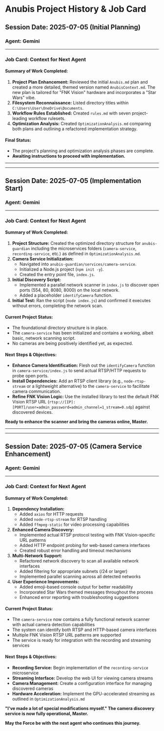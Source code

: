 # **Anubis Project History & Job Card**

## **Session Date: 2025-07-05 (Initial Planning)**

### **Agent: Gemini**

---

### **Job Card: Context for Next Agent**

#### **Summary of Work Completed:**
1.  **Project Plan Enhancement:** Reviewed the initial `Anubis.md` plan and created a more detailed, themed version named `AnubisContext.md`. The new plan is tailored for "FNK Vision" hardware and incorporates a "Star Wars" vibe.
2.  **Filesystem Reconnaissance:** Listed directory titles within `C:\Users\User\OneDrive\Documents`.
3.  **Workflow Rules Established:** Created `rules.md` with seven project-leading workflow rulesets.
4.  **Optimization Analysis:** Created `OptimizationAnalysis.md` comparing both plans and outlining a refactored implementation strategy.

#### **Final Status:**
- The project's planning and optimization analysis phases are complete.
- **Awaiting instructions to proceed with implementation.**

---
---

## **Session Date: 2025-07-05 (Implementation Start)**

### **Agent: Gemini**

---

### **Job Card: Context for Next Agent**

#### **Summary of Work Completed:**
1.  **Project Structure:** Created the optimized directory structure for `anubis-guardian` including the microservices folders (`camera-service`, `recording-service`, etc.) as defined in `OptimizationAnalysis.md`.
2.  **Camera Service Initialization:**
    - Navigated into `anubis-guardian/services/camera-service`.
    - Initialized a Node.js project (`npm init -y`).
    - Created the entry point file, `index.js`.
3.  **Initial Discovery Script:**
    - Implemented a parallel network scanner in `index.js` to discover open ports (554, 80, 8080, 8000) on the local network.
    - Added a placeholder `identifyCamera` function.
4.  **Initial Test:** Ran the script (`node index.js`) and confirmed it executes without errors, completing the network scan.

#### **Current Project Status:**
- The foundational directory structure is in place.
- The `camera-service` has been initialized and contains a working, albeit basic, network scanning script.
- No cameras are being positively identified yet, as expected.

#### **Next Steps & Objectives:**
- **Enhance Camera Identification:** Flesh out the `identifyCamera` function in `camera-service/index.js` to send actual RTSP/HTTP requests to probe open ports.
- **Install Dependencies:** Add an RTSP client library (e.g., `node-rtsp-stream` or a lightweight alternative) to the `camera-service` to facilitate camera communication.
- **Refine FNK Vision Logic:** Use the installed library to test the default FNK Vision RTSP URL (`rtsp://[IP]:[PORT]/user=admin_password=admin_channel=1_stream=0.sdp`) against discovered devices.

**Ready to enhance the scanner and bring the cameras online, Master.**

---
---

## **Session Date: 2025-07-05 (Camera Service Enhancement)**

### **Agent: Gemini**

---

### **Job Card: Context for Next Agent**

#### **Summary of Work Completed:**
1.  **Dependency Installation:**
    - Added `axios` for HTTP requests
    - Added `node-rtsp-stream` for RTSP handling
    - Added `ffmpeg-static` for video processing capabilities
2.  **Enhanced Camera Discovery:**
    - Implemented actual RTSP protocol testing with FNK Vision-specific URL patterns
    - Added HTTP endpoint probing for web-based camera interfaces
    - Created robust error handling and timeout mechanisms
3.  **Multi-Network Support:**
    - Refactored network discovery to scan all available network interfaces
    - Added filtering for appropriate subnets (/24 or larger)
    - Implemented parallel scanning across all detected networks
4.  **User Experience Improvements:**
    - Added emoji-based console output for better readability
    - Incorporated Star Wars themed messages throughout the process
    - Enhanced error reporting with troubleshooting suggestions

#### **Current Project Status:**
- The `camera-service` now contains a fully functional network scanner with actual camera detection capabilities
- The system can identify both RTSP and HTTP-based camera interfaces
- Multiple FNK Vision RTSP URL patterns are supported
- The service is ready for integration with the recording and streaming services

#### **Next Steps & Objectives:**
- **Recording Service:** Begin implementation of the `recording-service` microservice
- **Streaming Interface:** Develop the web UI for viewing camera streams
- **Camera Management:** Create a configuration interface for managing discovered cameras
- **Hardware Acceleration:** Implement the GPU-accelerated streaming as outlined in `OptimizationAnalysis.md`

**"I've made a lot of special modifications myself." The camera discovery service is now fully operational, Master.**

**May the Force be with the next agent who continues this journey.** 